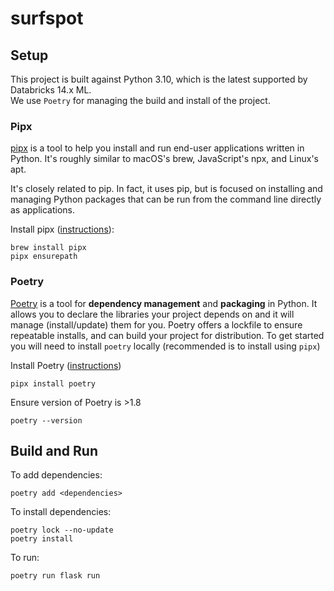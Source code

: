 # surfspot

## Setup

This project is built against Python 3.10, which is the latest supported by Databricks 14.x ML.  
We use `Poetry` for managing the build and install of the project.

### Pipx

[pipx](https://github.com/pypa/pipx) is a tool to help you install and run end-user applications written in Python. It's roughly similar to macOS's brew, JavaScript's npx, and Linux's apt.

It's closely related to pip. In fact, it uses pip, but is focused on installing and managing Python packages that can be run from the command line directly as applications.

Install pipx ([instructions](https://github.com/pypa/pipx?tab=readme-ov-file#install-pipx)):

```
brew install pipx
pipx ensurepath
```
### Poetry

[Poetry](https://python-poetry.org/) is a tool for **dependency management** and **packaging** in Python. It allows you to declare the libraries your project 
depends on and it will manage (install/update) them for you. Poetry offers a lockfile to ensure repeatable installs, and can build your project for distribution.
To get started you will need to install `poetry` locally (recommended is to install using `pipx`)

Install Poetry ([instructions](https://python-poetry.org/docs/#installing-with-pipx))

```
pipx install poetry
```

Ensure version of Poetry is >1.8
```
poetry --version
```

## Build and Run

To add dependencies:
```
poetry add <dependencies>
```

To install dependencies:
```
poetry lock --no-update
poetry install
```

To run:
```
poetry run flask run
```